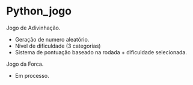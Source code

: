 # Python_jogo
 Jogo de Adivinhação.
 
- Geração de numero aleatório.
- Nivel de dificuldade (3 categorias)  
- Sistema de pontuação baseado na rodada + dificuldade selecionada.

Jogo da Forca.
- Em processo.
